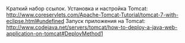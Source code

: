 Краткий набор ссылок.
﻿Установка и настройка Tomcat:
http://www.coreservlets.com/Apache-Tomcat-Tutorial/tomcat-7-with-eclipse.html#undefined
﻿Запуск приложения на Tomcat:
http://www.codejava.net/servers/tomcat/how-to-deploy-a-java-web-application-on-tomcat#DeployMethod1
